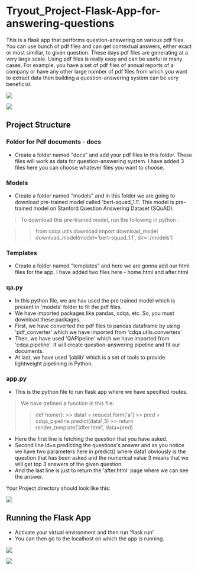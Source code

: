 # Tryout_Project-Flask-App-for-answering-questions

This is a flask app that performs question-answering on various pdf files. You can use bunch of pdf files and can get contextual answers, either exact or most simillar, to given question. These days pdf files are generating at a very large scale. Using pdf files is really easy and can be useful in many cases. For example, you have a set of pdf files of annual reports of a company or have any other large number of pdf files from which you want to extract data then building a question-answering system can be very beneficial.

![](https://github.com/vanshu25/Tryout_Project-Flask-App-for-answering-questions/blob/main/images/Screenshot%20(205).png)

![](https://github.com/vanshu25/Tryout_Project-Flask-App-for-answering-questions/blob/main/images/Screenshot%20(204).png)

## Project Structure

### Folder for Pdf documents - docs

* Create a folder named "docs" and add your pdf files in this folder. These files will work as data for question-answering system. I have added 3 files here you can choose whatever files you want to choose.

### Models

* Create a folder named "models" and in this folder we are going to download pre-trained model called 'bert-squad_1.1'. This model is pre-trained model on Stanford Question Answering Dataset (SQuAD). 
> To download this pre-trained model, run the following in python :
  
  >> from cdqa.utils.download import download_model
  &nbsp;
     download_model(model='bert-squad_1.1', dir='./models')

### Templates

* Create a folder named "templates" and here we are gonna add our html files for the app. I have added two files here - home.html and after.html

### qa.py

* In this python file, we are hav used the pre trained model which is present in 'models' folder to fit the pdf files.
* We have imported packages like pandas, cdqa, etc. So, you must download these packages.
* First, we have converted the pdf files to pandas dataframe by using 'pdf_converter' which we have imported from 'cdqa.utils.converters'
* Then, we have used 'QAPipeline' which we have imported from 'cdqa.pipeline'. It will create question-answering pipeline and fit our documents.
* At last, we have used 'joblib' which is a set of tools to provide lightweight pipelining in Python.


### app.py

* This is the python file to run flask app where we have specified routes.

> We have defined a function in this file:
 >>  def home():
    >> data1 = request.form['a']
    >> pred = cdqa_pipeline.predict(data1,3)
    >> return render_template('after.html', data=pred) 
    
* Here the first line is fetching the question that you have asked.
* Second line id=s predicting the questions's answer and as you notice we have two parameters here in predict() where data1 obviously is the question that has been asked and the numerical value 3 means that we will get top 3 answers of the given question.
* And the last line is just to return the 'after.html' page where we can see the answer.


Your Project directory should look like this:

![](https://github.com/vanshu25/Tryout_Project-Flask-App-for-answering-questions/blob/main/images/Screenshot%20(203).png)

## Running the Flask App

* Activate your virtual environment and then run 'flask run'
* You can then go to the localhost on which the app is running.

![](https://github.com/vanshu25/Tryout_Project-Flask-App-for-answering-questions/blob/main/images/Screenshot%20(206).png)

![](https://github.com/vanshu25/Tryout_Project-Flask-App-for-answering-questions/blob/main/images/Screenshot%20(207).png)


